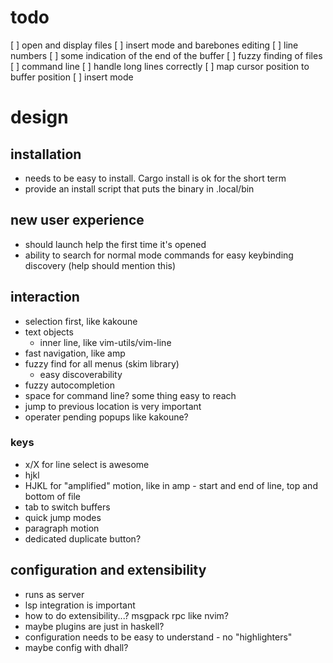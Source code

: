 # todo
[  ] open and display files
[  ] insert mode and barebones editing
[  ] line numbers
[  ] some indication of the end of the buffer
[  ] fuzzy finding of files
[  ] command line
[  ] handle long lines correctly
[  ] map cursor position to buffer position
[  ] insert mode

# design
## installation
- needs to be easy to install. Cargo install is ok for the short term
- provide an install script that puts the binary in .local/bin

## new user experience
- should launch help the first time it's opened
- ability to search for normal mode commands for easy keybinding discovery (help should mention this)

## interaction
- selection first, like kakoune
- text objects
  - inner line, like vim-utils/vim-line
- fast navigation, like amp
- fuzzy find for all menus (skim library)
  - easy discoverability
- fuzzy autocompletion
- space for command line? some thing easy to reach
- jump to previous location is very important
- operater pending popups like kakoune?
### keys
- x/X for line select is awesome
- hjkl
- HJKL for "amplified" motion, like in amp - start and end of line, top and bottom of file
- tab to switch buffers
- quick jump modes
- paragraph motion
- dedicated duplicate button?

## configuration and extensibility
- runs as server
- lsp integration is important
- how to do extensibility...? msgpack rpc like nvim?
- maybe plugins are just in haskell?
- configuration needs to be easy to understand - no "highlighters"
- maybe config with dhall?
